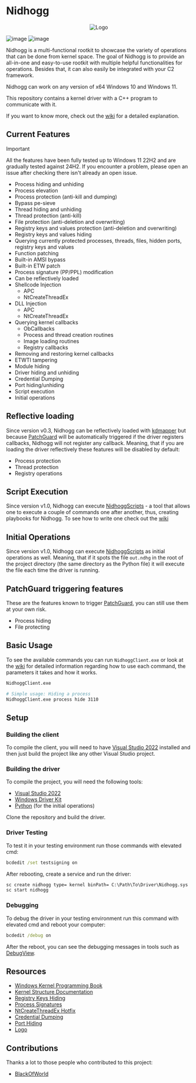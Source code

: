 # Nidhogg

<p align="center">
  <img alt="Logo" src="./images/logo.png">
</p>

![image](https://img.shields.io/badge/C%2B%2B-00599C?style=for-the-badge&logo=c%2B%2B&logoColor=white) ![image](https://img.shields.io/badge/Windows-0078D6?style=for-the-badge&logo=windows&logoColor=white)

Nidhogg is a multi-functional rootkit to showcase the variety of operations that can be done from kernel space. The goal of Nidhogg is to provide an all-in-one and easy-to-use rootkit with multiple helpful functionalities for operations. Besides that, it can also easily be integrated with your C2 framework.

Nidhogg can work on any version of x64 Windows 10 and Windows 11.

This repository contains a kernel driver with a C++ program to communicate with it.

If you want to know more, check out the [wiki](https://github.com/Idov31/Nidhogg/wiki) for a detailed explanation.

## Current Features

> [!IMPORTANT]  
> All the features have been fully tested up to Windows 11 22H2 and are gradually tested against 24H2.
> If you encounter a problem, please open an issue after checking there isn't already an open issue.

- Process hiding and unhiding
- Process elevation
- Process protection (anti-kill and dumping)
- Bypass pe-sieve
- Thread hiding and unhiding
- Thread protection (anti-kill)
- File protection (anti-deletion and overwriting)
- Registry keys and values protection (anti-deletion and overwriting)
- Registry keys and values hiding
- Querying currently protected processes, threads, files, hidden ports, registry keys and values
- Function patching
- Built-in AMSI bypass
- Built-in ETW patch
- Process signature (PP/PPL) modification
- Can be reflectively loaded
- Shellcode Injection
  - APC
  - NtCreateThreadEx
- DLL Injection
  - APC
  - NtCreateThreadEx
- Querying kernel callbacks
  - ObCallbacks
  - Process and thread creation routines
  - Image loading routines
  - Registry callbacks
- Removing and restoring kernel callbacks
- ETWTI tampering
- Module hiding
- Driver hiding and unhiding
- Credential Dumping
- Port hiding/unhiding
- Script execution
- Initial operations

## Reflective loading

Since version v0.3, Nidhogg can be reflectively loaded with [kdmapper](https://github.com/TheCruZ/kdmapper) but because [PatchGuard](https://en.wikipedia.org/wiki/Kernel_Patch_Protection) will be automatically triggered if the driver registers callbacks, Nidhogg will not register any callback. Meaning, that if you are loading the driver reflectively these features will be disabled by default:

- Process protection
- Thread protection
- Registry operations

## Script Execution

Since version v1.0, Nidhogg can execute [NidhoggScripts](https://github.com/Idov31/NidhoggScript) - a tool that allows one to execute a couple of commands one after another, thus, creating playbooks for Nidhogg. To see how to write one check out the [wiki](https://github.com/Idov31/NidhoggScript/wiki)

## Initial Operations

Since version v1.0, Nidhogg can execute [NidhoggScripts](https://github.com/Idov31/NidhoggScript) as initial operations as well. Meaning, that if it spots the file `out.ndhg` in the root of the project directory (the same directory as the Python file) it will execute the file each time the driver is running.

## PatchGuard triggering features

These are the features known to trigger [PatchGuard](https://en.wikipedia.org/wiki/Kernel_Patch_Protection), you can still use them at your own risk.

- Process hiding
- File protecting

## Basic Usage

To see the available commands you can run `NidhoggClient.exe` or look at the [wiki](https://github.com/Idov31/Nidhogg/wiki) for detailed information regarding how to use each command, the parameters it takes and how it works.

```sh
NidhoggClient.exe

# Simple usage: Hiding a process
NidhoggClient.exe process hide 3110
```

## Setup

### Building the client

To compile the client, you will need to have [Visual Studio 2022](https://visualstudio.microsoft.com/thank-you-downloading-visual-studio/?sku=Community&rel=16) installed and then just build the project like any other Visual Studio project.

### Building the driver

To compile the project, you will need the following tools:

- [Visual Studio 2022](https://visualstudio.microsoft.com/thank-you-downloading-visual-studio/?sku=Community&rel=16)
- [Windows Driver Kit](https://docs.microsoft.com/en-us/windows-hardware/drivers/download-the-wdk)
- [Python](https://www.python.org/downloads/) (for the initial operations)

Clone the repository and build the driver.

### Driver Testing

To test it in your testing environment run those commands with elevated cmd:

```cmd
bcdedit /set testsigning on
```

After rebooting, create a service and run the driver:

```cmd
sc create nidhogg type= kernel binPath= C:\Path\To\Driver\Nidhogg.sys
sc start nidhogg
```

### Debugging

To debug the driver in your testing environment run this command with elevated cmd and reboot your computer:

```cmd
bcdedit /debug on
```

After the reboot, you can see the debugging messages in tools such as [DebugView](https://learn.microsoft.com/en-us/sysinternals/downloads/debugview).

## Resources

- [Windows Kernel Programming Book](https://github.com/zodiacon/windowskernelprogrammingbook)
- [Kernel Structure Documentation](https://www.vergiliusproject.com)
- [Registry Keys Hiding](https://github.com/JKornev/hidden)
- [Process Signatures](https://github.com/itm4n/PPLcontrol)
- [NtCreateThreadEx Hotfix](https://github.com/DarthTon/Blackbone)
- [Credential Dumping](https://github.com/gentilkiwi/mimikatz)
- [Port Hiding](https://github.com/bytecode77/r77-rootkit)
- [Logo](https://hotpot.ai/art-generator)

## Contributions

Thanks a lot to those people who contributed to this project:

- [BlackOfWorld](https://github.com/BlackOfWorld)

